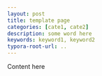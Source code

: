 ```yaml
---
layout: post
title: template page
categories: [cate1, cate2]
description: some word here
keywords: keyword1, keyword2
typora-root-url: ..
---
```


Content here

